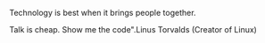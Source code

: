 
Technology is best when it brings people together.

Talk is cheap. Show me the code".Linus Torvalds (Creator of Linux)